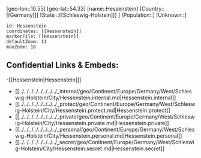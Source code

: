 ﻿---
location: [54.33,10.55]
mapzoom: [7,12] 
mapmarker: city 
type: City
tags:
- geo/City


SpocWebEntityId: 30928
isDeleted: false
confidential: public

---
[geo-lon::10.55]
[geo-lat::54.33]
[name::Hessenstein]
[Country::[[Germany]]]
[State ::[[Schleswig-Holstein]]] ]
[Population::]
[Unknown::]


```leaflet
id: Hessenstein
coordinates: [[Hessenstein]]
markerFile: [[Hessenstein]]
defaultZoom: 11 
maxZoom: 18
```


## Confidential Links & Embeds: 
-[[Hessenstein|Hessenstein]]] 
- [[../../../../../../../../_internal/geo/Continent/Europe/Germany/West/Schleswig-Holstein/City/Hessenstein.internal.md|Hessenstein.internal]] 
- [[../../../../../../../../_protect/geo/Continent/Europe/Germany/West/Schleswig-Holstein/City/Hessenstein.protect.md|Hessenstein.protect]] 
- [[../../../../../../../../_private/geo/Continent/Europe/Germany/West/Schleswig-Holstein/City/Hessenstein.private.md|Hessenstein.private]] 
- [[../../../../../../../../_personal/geo/Continent/Europe/Germany/West/Schleswig-Holstein/City/Hessenstein.personal.md|Hessenstein.personal]] 
- [[../../../../../../../../_secret/geo/Continent/Europe/Germany/West/Schleswig-Holstein/City/Hessenstein.secret.md|Hessenstein.secret]] 
